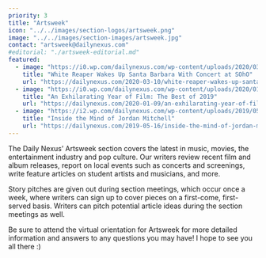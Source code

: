 ```yaml
---
priority: 3
title: "Artsweek"
icon: "../../images/section-logos/artsweek.png"
image: "../../images/section-images/artsweek.jpg"
contact: "artsweek@dailynexus.com"
#editorial: "./artsweek-editorial.md"
featured:
  - image: "https://i0.wp.com/dailynexus.com/wp-content/uploads/2020/03/IMG-3256.jpg"
    title: "White Reaper Wakes Up Santa Barbara With Concert at SOhO"
    url: "https://dailynexus.com/2020-03-10/white-reaper-wakes-up-santa-barbara-with-concert-at-soho/"
  - image: "https://i0.wp.com/dailynexus.com/wp-content/uploads/2020/01/parasite.jpg"
    title: "An Exhilarating Year of Film: The Best of 2019"
    url: "https://dailynexus.com/2020-01-09/an-exhilarating-year-of-film-the-best-of-2019/"
  - image: "https://i2.wp.com/dailynexus.com/wp-content/uploads/2019/05/BOL_0655.jpg"
    title: "Inside the Mind of Jordan Mitchell"
    url: "https://dailynexus.com/2019-05-16/inside-the-mind-of-jordan-mitchell/"
---
```

<!--**The Artsweek section is looking for writers for the 2020-21 school year.**-->

The Daily Nexus’ Artsweek section covers the latest in music, movies, the entertainment industry and pop culture. Our writers review recent film and album releases, report on local events such as concerts and screenings, write feature articles on student artists and musicians, and more. 

Story pitches are given out during section meetings, which occur once a week, where writers can sign up to cover pieces on a first-come, first-served basis. Writers can pitch potential article ideas during the section meetings as well. 

Be sure to attend the virtual orientation for Artsweek for more detailed information and answers to any questions you may have! I hope to see you all there :)
